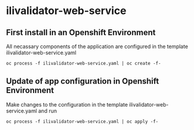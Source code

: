 # ilivalidator-web-service

## First install in an Openshift Environment

All necassary components of the application are configured in the template ilivalidator-web-service.yaml
```
oc process -f ilivalidator-web-service.yaml | oc create -f-
```

## Update of app configuration in Openshift Environment

Make changes to the configuration in the template ilivalidator-web-service.yaml and run
```
oc process -f ilivalidator-web-service.yaml | oc apply -f-
```
